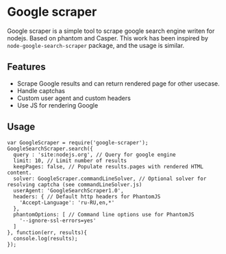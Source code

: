 # Google scraper

Google scraper is a simple tool to scrape google search engine writen for nodejs.
Based on phantom and Casper. This work has been inspired by `node-google-search-scraper` package, and the usage is similar.

## Features

* Scrape Google results and can return rendered page for other usecase.
* Handle captchas
* Custom user agent and custom headers
* Use JS for rendering Google

## Usage

```
var GoogleScraper = require('google-scraper');
GoogleSearchScraper.search({
  query : 'site:nodejs.org', // Query for google engine
  limit: 10, // Limit number of results
  keepPages: false, // Populate results.pages with rendered HTML content.
  solver: GoogleScraper.commandLineSolver, // Optional solver for resolving captcha (see commandLineSolver.js)
  userAgent: 'GoogleSearchScraper1.0',
  headers: { // Default http headers for PhantomJS
    'Accept-Language': 'ru-RU,en,*'
  },
  phantomOptions: [ // Command line options use for PhantomJS
    '--ignore-ssl-errors=yes'
  ]
}, function(err, results){
  console.log(results);
});

```
